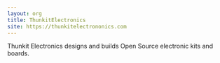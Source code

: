 ```yaml
---
layout: org
title: ThunkitElectronics
site: https://thunkitelectrononics.com
---
```

Thunkit Electronics designs and builds Open Source electronic kits and boards.
